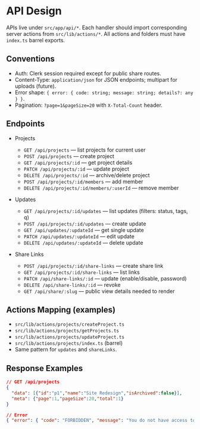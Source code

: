 # API Design

APIs live under `src/app/api/*`. Each handler should import corresponding server actions from `src/lib/actions/*`. All actions and folders must have `index.ts` barrel exports.

## Conventions
- Auth: Clerk session required except for public share routes.
- Content-Type: `application/json` for JSON endpoints; multipart for uploads (future).
- Error shape: `{ error: { code: string; message: string; details?: any } }`.
- Pagination: `?page=1&pageSize=20` with `X-Total-Count` header.

## Endpoints

- Projects
  - `GET /api/projects` — list projects for current user
  - `POST /api/projects` — create project
  - `GET /api/projects/:id` — get project details
  - `PATCH /api/projects/:id` — update project
  - `DELETE /api/projects/:id` — archive/delete project
  - `POST /api/projects/:id/members` — add member
  - `DELETE /api/projects/:id/members/:userId` — remove member

- Updates
  - `GET /api/projects/:id/updates` — list updates (filters: status, tags, q)
  - `POST /api/projects/:id/updates` — create update
  - `GET /api/updates/:updateId` — get single update
  - `PATCH /api/updates/:updateId` — edit update
  - `DELETE /api/updates/:updateId` — delete update

- Share Links
  - `POST /api/projects/:id/share-links` — create share link
  - `GET /api/projects/:id/share-links` — list links
  - `PATCH /api/share-links/:id` — update (enable/disable, password)
  - `DELETE /api/share-links/:id` — revoke
  - `GET /api/share/:slug` — public view details needed to render

## Actions Mapping (examples)
- `src/lib/actions/projects/createProject.ts`
- `src/lib/actions/projects/getProjects.ts`
- `src/lib/actions/projects/updateProject.ts`
- `src/lib/actions/projects/index.ts` (barrel)
- Same pattern for `updates` and `shareLinks`.

## Response Examples
```json
// GET /api/projects
{
  "data": [{"id":"p1","name":"Site Redesign","isArchived":false}],
  "meta": {"page":1,"pageSize":20,"total":1}
}
```

```json
// Error
{ "error": { "code": "FORBIDDEN", "message": "You do not have access to this project." } }
```
